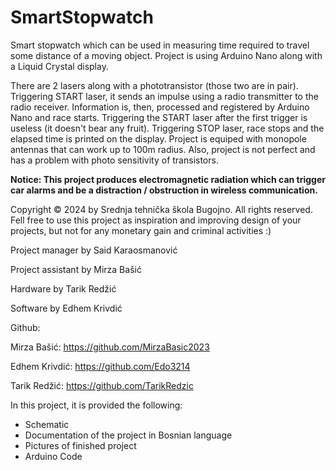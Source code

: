 # SmartStopwatch
Smart stopwatch which can be used in measuring time required to travel some distance of a moving object. Project is using Arduino Nano along with a Liquid Crystal display.

There are 2 lasers along with a phototransistor (those two are in pair). Triggering START laser, it sends an impulse using a radio transmitter to
the radio receiver. Information is, then, processed and registered by Arduino Nano and race starts. Triggering the START laser after the first trigger is useless (it doesn't bear any fruit). Triggering STOP laser, race stops and the elapsed time is printed on the display.
Project is equiped with monopole antennas that can work up to 100m radius. Also, project is not perfect and has a problem with 
photo sensitivity of transistors.

**Notice: This project produces electromagnetic radiation which can trigger car alarms and be a distraction / obstruction in wireless communication.**

Copyright © 2024 by Srednja tehnička škola Bugojno. All rights reserved.
Fell free to use this project as inspiration and improving design of your projects, but not for any monetary gain and criminal activities :)


Project manager by Said Karaosmanović

Project assistant by Mirza Bašić

Hardware by Tarik Redžić

Software by Edhem Krivdić

Github:

Mirza Bašić: 
https://github.com/MirzaBasic2023

Edhem Krivdić: 
https://github.com/Edo3214

Tarik Redžić:
https://github.com/TarikRedzic

In this project, it is provided the following:
* Schematic
* Documentation of the project in Bosnian language
* Pictures of finished project
* Arduino Code
